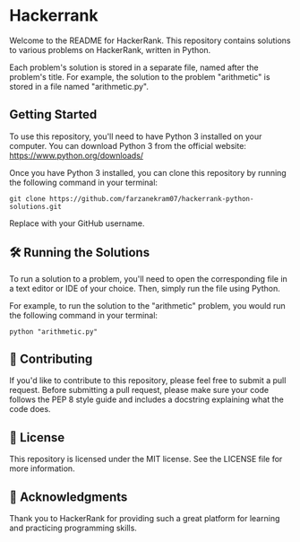 # Hackerrank
Welcome to the README for HackerRank. This repository contains solutions to various problems on HackerRank, written in Python.

Each problem's solution is stored in a separate file, named after the problem's title. For example, the solution to the problem "arithmetic" is stored in a file named "arithmetic.py".

##  Getting Started
To use this repository, you'll need to have Python 3 installed on your computer. You can download Python 3 from the official website: https://www.python.org/downloads/

Once you have Python 3 installed, you can clone this repository by running the following command in your terminal:

```git clone https://github.com/farzanekram07/hackerrank-python-solutions.git```

Replace <username> with your GitHub username.

## 🛠️ Running the Solutions
To run a solution to a problem, you'll need to open the corresponding file in a text editor or IDE of your choice. Then, simply run the file using Python.

For example, to run the solution to the "arithmetic" problem, you would run the following command in your terminal:

```python "arithmetic.py"```

## 🤝 Contributing
If you'd like to contribute to this repository, please feel free to submit a pull request. Before submitting a pull request, please make sure your code follows the PEP 8 style guide and includes a docstring explaining what the code does.

## 📝 License
This repository is licensed under the MIT license. See the LICENSE file for more information.

## 🙏 Acknowledgments
Thank you to HackerRank for providing such a great platform for learning and practicing programming skills.
